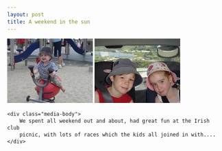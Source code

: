 ```yaml
---
layout: post
title: A weekend in the sun
---
```

<div class="media">
    <img src="/images/content/20080121-DSC01848.jpg" alt="photo"/>
    <img src="/images/content/20080120-DSC01826.jpg" alt="photo"/>

    <div class="media-body">
        We spent all weekend out and about, had great fun at the Irish club
        picnic, with lots of races which the kids all joined in with....
    </div>
</div>

